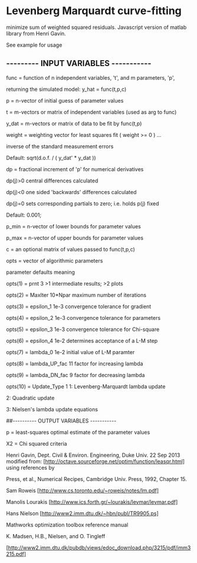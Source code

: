 # Levenberg Marquardt curve-fitting

minimize sum of weighted squared residuals. Javascript version of matlab library from Henri Gavin.

See example for usage

## ---------  INPUT  VARIABLES  -----------
 
 func   = function of n independent variables, 't', and m parameters, 'p',
 
 returning the simulated model: y_hat = func(t,p,c)
 
 p      = n-vector of initial guess of parameter values
 
 t      = m-vectors or matrix of independent variables (used as arg to func)
 
 y_dat  = m-vectors or matrix of data to be fit by func(t,p)
 
 weight = weighting vector for least squares fit ( weight >= 0 ) ...
 
 inverse of the standard measurement errors
 
 Default:  sqrt(d.o.f. / ( y_dat' * y_dat ))
 
 dp     = fractional increment of 'p' for numerical derivatives
 
 dp(j)>0 central differences calculated
 
 dp(j)<0 one sided 'backwards' differences calculated
 
 dp(j)=0 sets corresponding partials to zero; i.e. holds p(j) fixed
 
 Default:  0.001;
 
 p_min  = n-vector of lower bounds for parameter values
 
 p_max  = n-vector of upper bounds for parameter values
 
 c      = an optional matrix of values passed to func(t,p,c)
 
 opts   = vector of algorithmic parameters
 
 parameter    defaults    meaning
 
 opts(1)  =  prnt            3        >1 intermediate results; >2 plots
 
 opts(2)  =  MaxIter      10*Npar     maximum number of iterations
 
 opts(3)  =  epsilon_1       1e-3     convergence tolerance for gradient
 
 opts(4)  =  epsilon_2       1e-3     convergence tolerance for parameters
 
 opts(5)  =  epsilon_3       1e-3     convergence tolerance for Chi-square
 
 opts(6)  =  epsilon_4       1e-2     determines acceptance of a L-M step
 
 opts(7)  =  lambda_0        1e-2     initial value of L-M paramter
 
 opts(8)  =  lambda_UP_fac   11       factor for increasing lambda
 
 opts(9)  =  lambda_DN_fac    9       factor for decreasing lambda
 
 opts(10) =  Update_Type      1       1: Levenberg-Marquardt lambda update
 
 2: Quadratic update
 
 3: Nielsen's lambda update equations
 

##----------  OUTPUT  VARIABLES  -----------

 p       = least-squares optimal estimate of the parameter values
 
 X2      = Chi squared criteria
 

 Henri Gavin, Dept. Civil & Environ. Engineering, Duke Univ. 22 Sep 2013
 modified from: [http://octave.sourceforge.net/optim/function/leasqr.html]
 using references by
 
 Press, et al., Numerical Recipes, Cambridge Univ. Press, 1992, Chapter 15.
 
 Sam Roweis      [http://www.cs.toronto.edu/~roweis/notes/lm.pdf]
 
 Manolis Lourakis [http://www.ics.forth.gr/~lourakis/levmar/levmar.pdf]
 
 Hans Nielson     [http://www2.imm.dtu.dk/~hbn/publ/TR9905.ps]
 
 Mathworks        optimization toolbox reference manual
 
 K. Madsen, H.B., Nielsen, and O. Tingleff
 
 [http://www2.imm.dtu.dk/pubdb/views/edoc_download.php/3215/pdf/imm3215.pdf]
